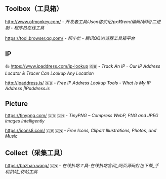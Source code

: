 ## Toolbox（工具箱）

http://www.ofmonkey.com/ - _开发者工具/Json格式化/px转rem/编码/解码/二进制 - 程序员在线工具_

https://tool.browser.qq.com/ - *帮小忙 - 腾讯QQ浏览器工具箱平台*


## IP

👍 https://www.ipaddress.com/ip-lookup :uk: - _Track An IP - Our IP Address Locator & Tracer Can Lookup Any Location_

http://ipaddress.is/ :uk: - _Free IP Address Lookup Tools - What Is My IP Address |IPaddress.is_



## Picture

https://tinypng.com/ :uk: :cn: - _TinyPNG – Compress WebP, PNG and JPEG images intelligently_

https://icons8.com/ :uk: :cn: - _Free Icons, Clipart Illustrations, Photos, and Music_



## Collect（采集工具）

https://bazhan.wang/ :cn: - *在线扒站工具-在线扒站官网_网页源码打包下载_手机扒站_仿站工具*
